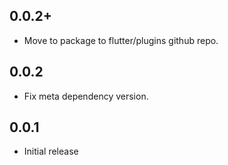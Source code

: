## 0.0.2+

* Move to package to flutter/plugins github repo.

## 0.0.2

* Fix meta dependency version.

## 0.0.1

* Initial release
